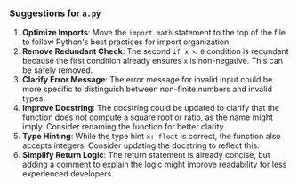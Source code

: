 ### Suggestions for `a.py`

1. **Optimize Imports**: Move the `import math` statement to the top of the file to follow Python's best practices for import organization.
2. **Remove Redundant Check**: The second `if x < 0` condition is redundant because the first condition already ensures `x` is non-negative. This can be safely removed.
3. **Clarify Error Message**: The error message for invalid input could be more specific to distinguish between non-finite numbers and invalid types.
4. **Improve Docstring**: The docstring could be updated to clarify that the function does not compute a square root or ratio, as the name might imply. Consider renaming the function for better clarity.
5. **Type Hinting**: While the type hint `x: float` is correct, the function also accepts integers. Consider updating the docstring to reflect this.
6. **Simplify Return Logic**: The return statement is already concise, but adding a comment to explain the logic might improve readability for less experienced developers.

